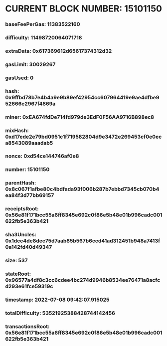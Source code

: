 # CURRENT BLOCK NUMBER: 15101150

### baseFeePerGas: 11383522160
### difficulty: 11498720064071718
### extraData: 0x617369612d65617374312d32
### gasLimit: 30029267
### gasUsed: 0
### hash: 0x9ffbd78b7e4b4a9e9b89ef42954cc607964419e9ae4dfbe952666e2967f4869a
### miner: 0xEA674fdDe714fd979de3EdF0F56AA9716B898ec8
### mixHash: 0xd17ede2e79bd0951c1f719582804d9e3472e269453cf0e0eca8543089aaadab5
### nonce: 0xd54ce144746af0e8
### number: 15101150
### parentHash: 0x8c067f1afbe80c4bdfada93f006b287b7ebbd7345cb070b4ea84f3d77bb69157
### receiptsRoot: 0x56e81f171bcc55a6ff8345e692c0f86e5b48e01b996cadc001622fb5e363b421
### sha3Uncles: 0x1dcc4de8dec75d7aab85b567b6ccd41ad312451b948a7413f0a142fd40d49347
### size: 537
### stateRoot: 0x96577a4df8c3cc6cdee4bc274d9946b8534ee76471a8acfcd293e61fce59319c
### timestamp: 2022-07-08 09:42:07.915025
### totalDifficulty: 53521925388428744142456
### transactionsRoot: 0x56e81f171bcc55a6ff8345e692c0f86e5b48e01b996cadc001622fb5e363b421
